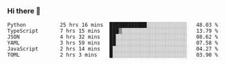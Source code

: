### Hi there 👋

<!--START_SECTION:waka-->

```text
Python           25 hrs 16 mins  ████████████░░░░░░░░░░░░░   48.03 %
TypeScript       7 hrs 15 mins   ███▒░░░░░░░░░░░░░░░░░░░░░   13.79 %
JSON             4 hrs 32 mins   ██░░░░░░░░░░░░░░░░░░░░░░░   08.62 %
YAML             3 hrs 59 mins   ██░░░░░░░░░░░░░░░░░░░░░░░   07.58 %
JavaScript       2 hrs 14 mins   █░░░░░░░░░░░░░░░░░░░░░░░░   04.27 %
TOML             2 hrs 3 mins    █░░░░░░░░░░░░░░░░░░░░░░░░   03.90 %
```

<!--END_SECTION:waka-->

<!--
**arlenxuzj/arlenxuzj** is a ✨ _special_ ✨ repository because its `README.md` (this file) appears on your GitHub profile.

Here are some ideas to get you started:

- 🔭 I’m currently working on ...
- 🌱 I’m currently learning ...
- 👯 I’m looking to collaborate on ...
- 🤔 I’m looking for help with ...
- 💬 Ask me about ...
- 📫 How to reach me: ...
- 😄 Pronouns: ...
- ⚡ Fun fact: ...
-->
